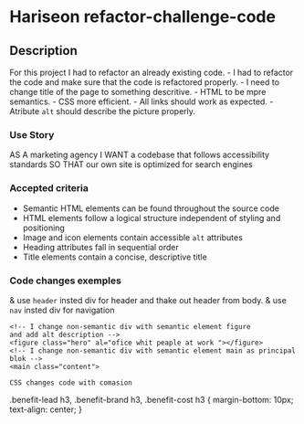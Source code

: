 # Hariseon refactor-challenge-code

## Description
 For this project I had to refactor an already existing code. 
    - I had to refactor the code and make sure that the code is refactored properly.
    - I need to change title of the page to something descritive.
    - HTML to be mpre semantics.
    - CSS more efficient.
    - All links should work as expected.
    - Atribute `alt` should describe the picture properly. 
 ### Use Story 
 AS A marketing agency
 I WANT a codebase that follows accessibility standards
 SO THAT our own site is optimized for search engines
 ### Accepted criteria
* Semantic HTML elements can be found throughout the source code
* HTML elements follow a logical structure independent of styling and positioning
* Image and icon elements contain accessible `alt` attributes
* Heading attributes fall in sequential order
* Title elements contain a concise, descriptive title
### Code changes exemples
& use `header` insted div for header and thake out header from body.
& use `nav` insted div for navigation
            </li>
        </ul>
    </nav>
</header>

<body>

    <!-- I change non-semantic div with semantic element figure
    and add alt description -->
    <figure class="hero" al="ofice whit peaple at work "></figure>
    <!-- I change non-semantic div with semantic element main as principal blok -->
    <main class="content">

    CSS changes code with comasion 
 .benefit-lead h3,
 .benefit-brand h3,
 .benefit-cost h3 {
    margin-bottom: 10px;
    text-align: center;
 }
